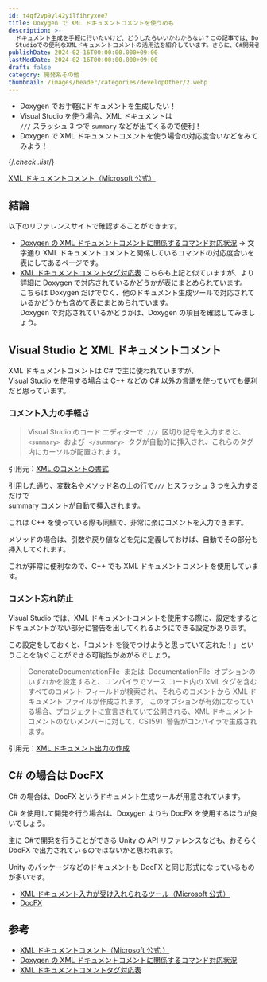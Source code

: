 ```yaml
---
id: t4qf2vp9yl42yilfihryxee7
title: Doxygen で XML ドキュメントコメントを使うめも
description: >-
  ドキュメント生成を手軽に行いたいけど、どうしたらいいかわからない？この記事では、Doxygenを使った簡単な方法や、Visual
  Studioでの便利なXMLドキュメントコメントの活用法を紹介しています。さらに、C#開発者には必見のドキュメント生成ツールであるDocFXについても紹介しています。XMLドキュメントの使い方やツールの選び方について知りたい方はぜひ読んでみてください！
publishDate: 2024-02-16T00:00:00.000+09:00
lastModDate: 2024-02-16T00:00:00.000+09:00
draft: false
category: 開発系その他
thumbnail: /images/header/categories/developOther/2.webp
---
```


-   Doxygen でお手軽にドキュメントを生成したい！
-   Visual Studio を使う場合、XML ドキュメントは  
    `///` スラッシュ 3 つで `summary` などが出てくるので便利！
-   Doxygen で XML ドキュメントコメントを使う場合の対応度合いなどをみてみよう！

{/*.check .list*/}

[XML ドキュメントコメント（Microsoft 公式）](https://learn.microsoft.com/ja-jp/dotnet/csharp/language-reference/xmldoc/)

## 結論

以下のリファレンスサイトで確認することができます。

-   [Doxygen の XML ドキュメントコメントに関係するコマンド対応状況](https://cercopes-z.com/Doxygen/list-xmldoc-dxy.html)
    → 文字通り XML ドキュメントコメントと関係しているコマンドの対応度合いを表にしてあるページです。
-   [XML ドキュメントコメントタグ対応表](https://cercopes-z.com/XMLDoc/index.html)
    こちらも上記と似ていますが、より詳細に Doxygen で対応されているかどうかが表にまとめられています。  
    こちらは Doxygen だけでなく、他のドキュメント生成ツールで対応されているかどうかも含めて表にまとめられています。  
    Doxygen で対応されているかどうかは、Doxygen の項目を確認してみましょう。

## Visual Studio と XML ドキュメントコメント

XML ドキュメントコメントは C# で主に使われていますが、  
Visual Studio を使用する場合は C++ などの C# 以外の言語を使っていても便利だと思っています。

### コメント入力の手軽さ

> Visual Studio のコード エディターで  `///`  区切り記号を入力すると、`<summary>`  および  `</summary>`  タグが自動的に挿入され、これらのタグ内にカーソルが配置されます。

引用元：[XML のコメントの書式](https://learn.microsoft.com/ja-jp/dotnet/csharp/language-reference/xmldoc/#xml-comment-formats)

引用した通り、変数名やメソッド名の上の行で`///` とスラッシュ 3 つを入力するだけで  
summary コメントが自動で挿入されます。

これは C++ を使っている際も同様で、非常に楽にコメントを入力できます。

メソッドの場合は、引数や戻り値などを先に定義しておけば、自動でその部分も挿入してくれます。

これが非常に便利なので、C++ でも XML ドキュメントコメントを使用しています。

### コメント忘れ防止

Visual Studio では、XML ドキュメントコメントを使用する際に、設定をするとドキュメントがない部分に警告を出してくれるようにできる設定があります。

この設定をしておくと、「コメントを後でつけようと思っていて忘れた！」ということを防ぐことができる可能性があがるでしょう。

> GenerateDocumentationFile  または  DocumentationFile  オプションのいずれかを設定すると、コンパイラでソース コード内の XML タグを含むすべてのコメント フィールドが検索され、それらのコメントから XML ドキュメント ファイルが作成されます。 このオプションが有効になっている場合、プロジェクトに宣言されていて公開される、XML ドキュメント コメントのないメンバーに対して、CS1591  警告がコンパイラで生成されます。

引用元：[XML ドキュメント出力の作成](https://learn.microsoft.com/ja-jp/dotnet/csharp/language-reference/xmldoc/#create-xml-documentation-output)

## C# の場合は DocFX

C# の場合は、DocFX というドキュメント生成ツールが用意されています。

C# を使用して開発を行う場合は、Doxygen よりも DocFX を使用するほうが良いでしょう。

主に C#で開発を行うことができる Unity の API リファレンスなども、おそらく DocFX で出力されているのではないかと思われます。

Unity のパッケージなどのドキュメントも DocFX と同じ形式になっているものが多いです。

-   [XML ドキュメント入力が受け入れられるツール（Microsoft 公式）](https://learn.microsoft.com/ja-jp/dotnet/csharp/language-reference/xmldoc/#tools-that-accept-xml-documentation-input)
-   [DocFX](https://dotnet.github.io/docfx/)

## 参考

-   [XML ドキュメントコメント（Microsoft 公式 ）](https://learn.microsoft.com/ja-jp/dotnet/csharp/language-reference/xmldoc/)
-   [Doxygen の XML ドキュメントコメントに関係するコマンド対応状況](https://cercopes-z.com/Doxygen/list-xmldoc-dxy.html)
-   [XML ドキュメントコメントタグ対応表](https://cercopes-z.com/XMLDoc/index.html)
